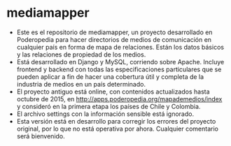 # mediamapper

* Este es el repositorio de mediamapper, un proyecto desarrollado en Poderopedia para hacer directorios de medios de comunicación en cualquier país en forma de mapa de relaciones. Están los datos básicos y las relaciones de propiedad de los medios.
* Está desarrollado en Django y MySQL, corriendo sobre Apache. Incluye frontend y backend con todas las especificaciones particulares que se pueden aplicar a fin de hacer una cobertura útil y completa de la industria de medios en un país determinado.
* El proyecto antiguo está online, con contenidos actualizados hasta octubre de 2015, en http://apps.poderopedia.org/mapademedios/index y consideró en la primera etapa los países de Chile y Colombia.
* El archivo settings con la información sensible está ignorado.
* Esta versión está en desarrollo para corregir los errores del proyecto original, por lo que no está operativa por ahora. Cualquier comentario será bienvenido.
